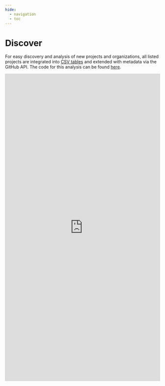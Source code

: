 ```yaml
---
hide:
  - navigation
  - toc
---
```


# Discover

For easy discovery and analysis of new projects and organizations, all listed projects are integrated into [CSV tables](https://github.com/protontypes/open-sustainable-technology/tree/main/analysis/csv) and extended with metadata via the GitHub API. The code for this analysis can be found [here](https://github.com/protontypes/open-sustainable-technology/tree/main/analysis). 

<iframe class="airtable-embed" src="https://airtable.com/embed/shrqYmQUTpupjt1Q2?backgroundColor=green&viewControls=on" frameborder="0" onmousewheel="" width="100%" height="1000" style="background: transparent; border: 1px solid #ccc;"></iframe>
